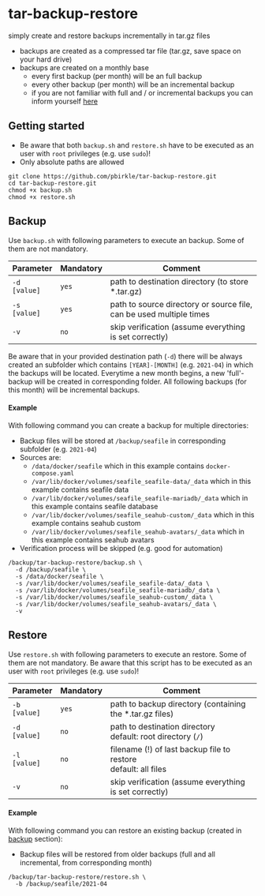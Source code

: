 # tar-backup-restore

simply create and restore backups incrementally in tar.gz files
- backups are created as a compressed tar file (tar.gz, save space on your hard drive)
- backups are created on a monthly base
   - every first backup (per month) will be an full backup
   - every other backup (per month) will be an incremental backup
   - if you are not familiar with full and / or incremental backups you can inform yourself [here](https://nakivo.medium.com/backup-types-explained-full-incremental-differential-synthetic-and-forever-incremental-e2d0ed7bc115)

## Getting started
- Be aware that both `backup.sh` and `restore.sh` have to be executed as an user with `root` privileges (e.g. use `sudo`)!
- Only absolute paths are allowed

```
git clone https://github.com/pbirkle/tar-backup-restore.git
cd tar-backup-restore.git
chmod +x backup.sh
chmod +x restore.sh
```

## Backup
Use `backup.sh` with following parameters to execute an backup. Some of them are not mandatory.

| Parameter  | Mandatory | Comment                                                             |
|------------|-----------|---------------------------------------------------------------------|
| `-d [value]` | `yes`      | path to destination directory (to store *.tar.gz)                   |
| `-s [value]` | `yes`       | path to source directory or source file, can be used multiple times |
| `-v`         | `no`        | skip verification (assume everything is set correctly)              |

Be aware that in your provided destination path (`-d`) there will be always created an subfolder which contains `[YEAR]-[MONTH]` (e.g. `2021-04`) in which the backups will be located. Everytime a new month begins, a new 'full'-backup will be created in corresponding folder. All following backups (for this month) will be incremental backups.

#### Example

With following command you can create a backup for multiple directories:
- Backup files will be stored at `/backup/seafile` in corresponding subfolder (e.g. `2021-04`)
- Sources are:
  - `/data/docker/seafile` which in this example contains `docker-compose.yaml`
  - `/var/lib/docker/volumes/seafile_seafile-data/_data` which in this example contains seafile data
  - `/var/lib/docker/volumes/seafile_seafile-mariadb/_data` which in this example contains seafile database
  - `/var/lib/docker/volumes/seafile_seahub-custom/_data` which in this example contains seahub custom
  - `/var/lib/docker/volumes/seafile_seahub-avatars/_data` which in this example contains seahub avatars
- Verification process will be skipped (e.g. good for automation)

```
/backup/tar-backup-restore/backup.sh \
  -d /backup/seafile \
  -s /data/docker/seafile \
  -s /var/lib/docker/volumes/seafile_seafile-data/_data \
  -s /var/lib/docker/volumes/seafile_seafile-mariadb/_data \
  -s /var/lib/docker/volumes/seafile_seahub-custom/_data \
  -s /var/lib/docker/volumes/seafile_seahub-avatars/_data \
  -v
```

## Restore
Use `restore.sh` with following parameters to execute an restore. Some of them are not mandatory. Be aware that this script has to be executed as an user with `root` privileges (e.g. use `sudo`)!

| Parameter  | Mandatory | Comment                                                        |
|------------|-----------|----------------------------------------------------------------|
| `-b [value]` | `yes`       | path to backup directory (containing the *.tar.gz files)       |
| `-d [value]` | `no`        | path to destination directory <br />default: root directory (`/`)      |
| `-l [value]` | `no`        | filename (!) of last backup file to restore <br />default: all files |
| `-v`         | `no`        | skip verification (assume everything is set correctly)         |

#### Example

With following command you can restore an existing backup (created in [backup](#backup) section):
- Backup files will be restored from older backups (full and all incremental, from corresponding month)

```
/backup/tar-backup-restore/restore.sh \
  -b /backup/seafile/2021-04
```
